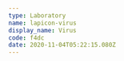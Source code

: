 ```yaml
---
type: Laboratory
name: lapicon-virus
display_name: Virus
code: f4dc
date: 2020-11-04T05:22:15.080Z
---
```

